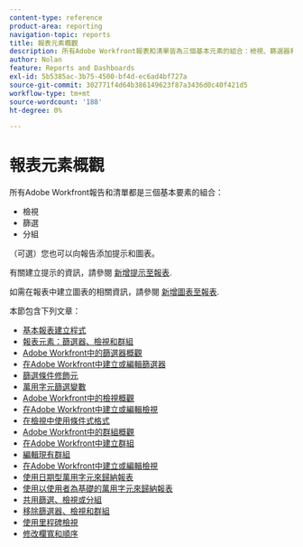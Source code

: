 ```yaml
---
content-type: reference
product-area: reporting
navigation-topic: reports
title: 報表元素概觀
description: 所有Adobe Workfront報表和清單皆為三個基本元素的組合：檢視、篩選器和群組。
author: Nolan
feature: Reports and Dashboards
exl-id: 5b5385ac-3b75-4500-bf4d-ec6ad4bf727a
source-git-commit: 302771f4d64b386149623f87a3436d0c40f421d5
workflow-type: tm+mt
source-wordcount: '188'
ht-degree: 0%

---
```


# 報表元素概觀

所有Adobe Workfront報告和清單都是三個基本要素的組合：

* 檢視
* 篩選
* 分組

（可選）您也可以向報告添加提示和圖表。

有關建立提示的資訊，請參閱 [新增提示至報表](../../../reports-and-dashboards/reports/creating-and-managing-reports/add-prompt-report.md).

如需在報表中建立圖表的相關資訊，請參閱 [新增圖表至報表](../../../reports-and-dashboards/reports/creating-and-managing-reports/add-chart-report.md).

本節包含下列文章：

* [基本報表建立程式](https://one.workfront.com/s/basic-report-creation-program)
* [報表元素：篩選器、檢視和群組](../../../reports-and-dashboards/reports/reporting-elements/reporting-elements-filters-views-groupings.md)
* [Adobe Workfront中的篩選器概觀](../../../reports-and-dashboards/reports/reporting-elements/filters-overview.md)
* [在Adobe Workfront中建立或編輯篩選器](../../../reports-and-dashboards/reports/reporting-elements/create-filters.md)
* [篩選條件修飾元](../../../reports-and-dashboards/reports/reporting-elements/filter-condition-modifiers.md)
* [萬用字元篩選變數](../../../reports-and-dashboards/reports/reporting-elements/understand-wildcard-filter-variables.md)
* [Adobe Workfront中的檢視概觀](../../../reports-and-dashboards/reports/reporting-elements/views-overview.md)
* [在Adobe Workfront中建立或編輯檢視](../../../reports-and-dashboards/reports/reporting-elements/create-edit-views.md)
* [在檢視中使用條件式格式](../../../reports-and-dashboards/reports/reporting-elements/use-conditional-formatting-views.md)
* [Adobe Workfront中的群組概觀](../../../reports-and-dashboards/reports/reporting-elements/groupings-overview.md)
* [在Adobe Workfront中建立群組](../../../reports-and-dashboards/reports/reporting-elements/create-groupings.md)
* [編輯現有群組](../../../reports-and-dashboards/reports/reporting-elements/edit-existing-groupings.md)
* [在Adobe Workfront中建立或編輯檢視](../../../reports-and-dashboards/reports/reporting-elements/create-edit-views.md)
* [使用日期型萬用字元來歸納報表](../../../reports-and-dashboards/reports/reporting-elements/use-date-based-wildcards-generalize-reports.md)
* [使用以使用者為基礎的萬用字元來歸納報表](../../../reports-and-dashboards/reports/reporting-elements/use-user-based-wildcards-generalize-reports.md)
* [共用篩選、檢視或分組](../../../reports-and-dashboards/reports/reporting-elements/share-filter-view-grouping.md)
* [移除篩選器、檢視和群組](../../../reports-and-dashboards/reports/reporting-elements/remove-filters-views-groupings.md)
* [使用里程碑檢視](../../../reports-and-dashboards/reports/reporting-elements/use-milestone-view.md)
* [修改欄寬和順序](../../../reports-and-dashboards/reports/reporting-elements/modify-column-width-order.md)
